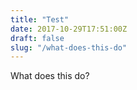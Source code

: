 ```yaml
---
title: "Test"
date: 2017-10-29T17:51:00Z
draft: false
slug: "/what-does-this-do"
---
```


What does this do?
